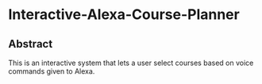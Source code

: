 # Interactive-Alexa-Course-Planner

## Abstract
This is an interactive system that lets a user select courses based on voice commands given to Alexa. 
